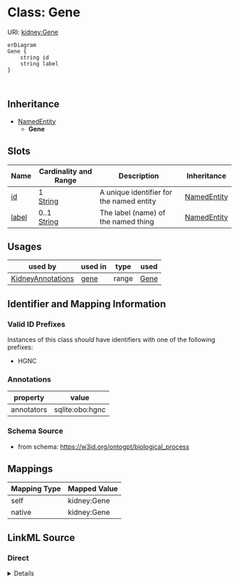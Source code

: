 

# Class: Gene



URI: [kidney:Gene](http://w3id.org/ontogpt/kidney-templateGene)



```mermaid
erDiagram
Gene {
    string id  
    string label  
}



```




## Inheritance
* [NamedEntity](NamedEntity.md)
    * **Gene**



## Slots

| Name | Cardinality and Range | Description | Inheritance |
| ---  | --- | --- | --- |
| [id](id.md) | 1 <br/> [String](String.md) | A unique identifier for the named entity | [NamedEntity](NamedEntity.md) |
| [label](label.md) | 0..1 <br/> [String](String.md) | The label (name) of the named thing | [NamedEntity](NamedEntity.md) |





## Usages

| used by | used in | type | used |
| ---  | --- | --- | --- |
| [KidneyAnnotations](KidneyAnnotations.md) | [gene](gene.md) | range | [Gene](Gene.md) |






## Identifier and Mapping Information


### Valid ID Prefixes

Instances of this class *should* have identifiers with one of the following prefixes:

* HGNC






### Annotations

| property | value |
| --- | --- |
| annotators | sqlite:obo:hgnc |



### Schema Source


* from schema: https://w3id.org/ontogpt/biological_process





## Mappings

| Mapping Type | Mapped Value |
| ---  | ---  |
| self | kidney:Gene |
| native | kidney:Gene |





## LinkML Source

<!-- TODO: investigate https://stackoverflow.com/questions/37606292/how-to-create-tabbed-code-blocks-in-mkdocs-or-sphinx -->

### Direct

<details>
```yaml
name: Gene
id_prefixes:
- HGNC
annotations:
  annotators:
    tag: annotators
    value: sqlite:obo:hgnc
from_schema: https://w3id.org/ontogpt/biological_process
is_a: NamedEntity

```
</details>

### Induced

<details>
```yaml
name: Gene
id_prefixes:
- HGNC
annotations:
  annotators:
    tag: annotators
    value: sqlite:obo:hgnc
from_schema: https://w3id.org/ontogpt/biological_process
is_a: NamedEntity
attributes:
  id:
    name: id
    annotations:
      prompt.skip:
        tag: prompt.skip
        value: 'true'
    description: A unique identifier for the named entity
    comments:
    - this is populated during the grounding and normalization step
    from_schema: https://w3id.org/ontogpt/biological_process
    rank: 1000
    identifier: true
    alias: id
    owner: Gene
    domain_of:
    - NamedEntity
    - Publication
    range: string
    required: true
  label:
    name: label
    annotations:
      owl:
        tag: owl
        value: AnnotationProperty, AnnotationAssertion
    description: The label (name) of the named thing
    from_schema: https://w3id.org/ontogpt/biological_process
    aliases:
    - name
    rank: 1000
    slot_uri: rdfs:label
    alias: label
    owner: Gene
    domain_of:
    - NamedEntity
    range: string

```
</details>